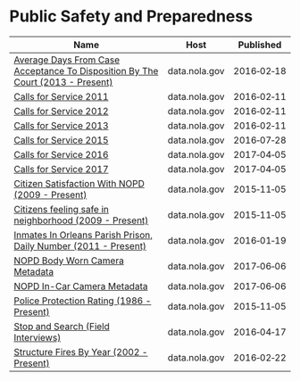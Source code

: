 # Public Safety and Preparedness

Name | Host | Published
---- | ---- | ---------
[Average Days From Case Acceptance To Disposition By The Court (2013 - Present)](../datasets/8q82-9baj.md) | data.nola.gov | 2016&#x2011;02&#x2011;18
[Calls for Service 2011](../datasets/28ec-c8d6.md) | data.nola.gov | 2016&#x2011;02&#x2011;11
[Calls for Service 2012](../datasets/rv3g-ypg7.md) | data.nola.gov | 2016&#x2011;02&#x2011;11
[Calls for Service 2013](../datasets/5fn8-vtui.md) | data.nola.gov | 2016&#x2011;02&#x2011;11
[Calls for Service 2015](../datasets/w68y-xmk6.md) | data.nola.gov | 2016&#x2011;07&#x2011;28
[Calls for Service 2016](../datasets/wgrp-d3ma.md) | data.nola.gov | 2017&#x2011;04&#x2011;05
[Calls for Service 2017](../datasets/bqmt-f3jk.md) | data.nola.gov | 2017&#x2011;04&#x2011;05
[Citizen Satisfaction With NOPD (2009 - Present)](../datasets/vnht-dg7x.md) | data.nola.gov | 2015&#x2011;11&#x2011;05
[Citizens feeling safe in neighborhood (2009 - Present)](../datasets/vmfi-gxr8.md) | data.nola.gov | 2015&#x2011;11&#x2011;05
[Inmates In Orleans Parish Prison, Daily Number (2011 - Present)](../datasets/mnbd-u3xs.md) | data.nola.gov | 2016&#x2011;01&#x2011;19
[NOPD Body Worn Camera Metadata](../datasets/qarb-kkbj.md) | data.nola.gov | 2017&#x2011;06&#x2011;06
[NOPD In-Car Camera Metadata](../datasets/md3v-ph3u.md) | data.nola.gov | 2017&#x2011;06&#x2011;06
[Police Protection Rating (1986 - Present)](../datasets/e74a-fwt5.md) | data.nola.gov | 2015&#x2011;11&#x2011;05
[Stop and Search (Field Interviews)](../datasets/kitu-f4uy.md) | data.nola.gov | 2016&#x2011;04&#x2011;17
[Structure Fires By Year (2002 - Present)](../datasets/dngg-bnrg.md) | data.nola.gov | 2016&#x2011;02&#x2011;22

